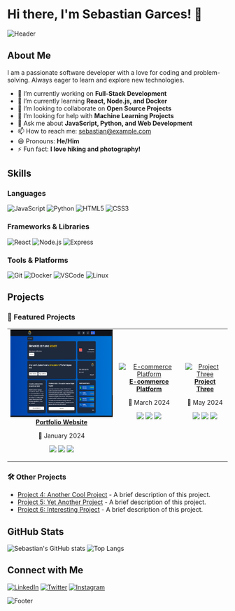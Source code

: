 # Hi there, I'm Sebastian Garces! 👋

![Header](https://your-image-url.com/header-image.jpg)

## About Me

I am a passionate software developer with a love for coding and problem-solving. Always eager to learn and explore new technologies.

- 🔭 I’m currently working on **Full-Stack Development**
- 🌱 I’m currently learning **React, Node.js, and Docker**
- 👯 I’m looking to collaborate on **Open Source Projects**
- 🤔 I’m looking for help with **Machine Learning Projects**
- 💬 Ask me about **JavaScript, Python, and Web Development**
- 📫 How to reach me: [sebastian@example.com](mailto:sebastian@example.com)
- 😄 Pronouns: **He/Him**
- ⚡ Fun fact: **I love hiking and photography!**

## Skills

### Languages
![JavaScript](https://img.shields.io/badge/JavaScript-323330?style=for-the-badge&logo=javascript&logoColor=F7DF1E)
![Python](https://img.shields.io/badge/Python-3776AB?style=for-the-badge&logo=python&logoColor=white)
![HTML5](https://img.shields.io/badge/HTML5-E34F26?style=for-the-badge&logo=html5&logoColor=white)
![CSS3](https://img.shields.io/badge/CSS3-1572B6?style=for-the-badge&logo=css3&logoColor=white)

### Frameworks & Libraries
![React](https://img.shields.io/badge/React-20232A?style=for-the-badge&logo=react&logoColor=61DAFB)
![Node.js](https://img.shields.io/badge/Node.js-339933?style=for-the-badge&logo=nodedotjs&logoColor=white)
![Express](https://img.shields.io/badge/Express-000000?style=for-the-badge&logo=express&logoColor=white)

### Tools & Platforms
![Git](https://img.shields.io/badge/Git-F05032?style=for-the-badge&logo=git&logoColor=white)
![Docker](https://img.shields.io/badge/Docker-2496ED?style=for-the-badge&logo=docker&logoColor=white)
![VSCode](https://img.shields.io/badge/VSCode-007ACC?style=for-the-badge&logo=visual-studio-code&logoColor=white)
![Linux](https://img.shields.io/badge/Linux-FCC624?style=for-the-badge&logo=linux&logoColor=black)

## Projects

### 📂 Featured Projects

<div align="center">
  <table>
    <tr>
      <td align="center">
        <a href="https://github.com/GarcesSebastian/portfolio-website">
          <img src="https://github.com/GarcesSebastian/EasyCredit/blob/main/public/Captura%20de%20pantalla%20(204).png" alt="Portfolio Website" width="300" height="200">
          <br>
          <strong>Portfolio Website</strong>
        </a>
        <p>📅 January 2024</p>
        <p>
          <img src="https://img.shields.io/badge/HTML5-E34F26?style=for-the-badge&logo=html5&logoColor=white">
          <img src="https://img.shields.io/badge/CSS3-1572B6?style=for-the-badge&logo=css3&logoColor=white">
          <img src="https://img.shields.io/badge/JavaScript-323330?style=for-the-badge&logo=javascript&logoColor=F7DF1E">
        </p>
      </td>
      <td align="center">
        <a href="https://github.com/GarcesSebastian/ecommerce-platform">
          <img src="https://your-image-url.com/ecommerce-platform.png" alt="E-commerce Platform" width="200" height="200">
          <br>
          <strong>E-commerce Platform</strong>
        </a>
        <p>📅 March 2024</p>
        <p>
          <img src="https://img.shields.io/badge/React-20232A?style=for-the-badge&logo=react&logoColor=61DAFB">
          <img src="https://img.shields.io/badge/Node.js-339933?style=for-the-badge&logo=nodedotjs&logoColor=white">
          <img src="https://img.shields.io/badge/Express-000000?style=for-the-badge&logo=express&logoColor=white">
        </p>
      </td>
      <td align="center">
        <a href="https://github.com/GarcesSebastian/project-three">
          <img src="https://your-image-url.com/project-three.png" alt="Project Three" width="200" height="200">
          <br>
          <strong>Project Three</strong>
        </a>
        <p>📅 May 2024</p>
        <p>
          <img src="https://img.shields.io/badge/React-20232A?style=for-the-badge&logo=react&logoColor=61DAFB">
          <img src="https://img.shields.io/badge/Python-3776AB?style=for-the-badge&logo=python&logoColor=white">
          <img src="https://img.shields.io/badge/Docker-2496ED?style=for-the-badge&logo=docker&logoColor=white">
        </p>
      </td>
    </tr>
  </table>
</div>

### 🛠️ Other Projects

- [Project 4: Another Cool Project](https://github.com/GarcesSebastian/project-four) - A brief description of this project.
- [Project 5: Yet Another Project](https://github.com/GarcesSebastian/project-five) - A brief description of this project.
- [Project 6: Interesting Project](https://github.com/GarcesSebastian/project-six) - A brief description of this project.

## GitHub Stats

![Sebastian's GitHub stats](https://github-readme-stats.vercel.app/api?username=GarcesSebastian&show_icons=true&theme=radical)
![Top Langs](https://github-readme-stats.vercel.app/api/top-langs/?username=GarcesSebastian&layout=compact&theme=radical)

## Connect with Me

[![LinkedIn](https://img.shields.io/badge/LinkedIn-0077B5?style=for-the-badge&logo=linkedin&logoColor=white)](https://www.linkedin.com/in/yourprofile)
[![Twitter](https://img.shields.io/badge/Twitter-1DA1F2?style=for-the-badge&logo=twitter&logoColor=white)](https://twitter.com/yourprofile)
[![Instagram](https://img.shields.io/badge/Instagram-E4405F?style=for-the-badge&logo=instagram&logoColor=white)](https://instagram.com/yourprofile)

![Footer](https://your-image-url.com/footer-image.jpg)
